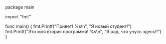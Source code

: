 package main

import "fmt"

func main() {
    fmt.Printf("Привет! %s\n", "Я новый студент!")
    fmt.Printf("Это моя вторая программа! %s\n", "Я рад, что учусь здесь!!")
}